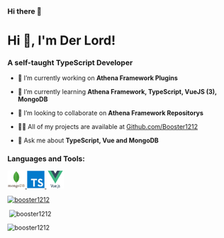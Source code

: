 ### Hi there 👋
<h1 align="left">Hi 👋, I'm Der Lord!</h1>
<h3 align="left">A self-taught TypeScript Developer</h3>

- 🔭 I’m currently working on **Athena Framework Plugins**

- 🌱 I’m currently learning **Athena Framework, TypeScript, VueJS (3), MongoDB**

- 👯 I’m looking to collaborate on **Athena Framework Repositorys**

- 👨‍💻 All of my projects are available at [Github.com/Booster1212](Github.com/Booster1212)

- 💬 Ask me about **TypeScript, Vue and MongoDB**


<h3 align="left">Languages and Tools:</h3>

<p align="left"> <a href="https://www.mongodb.com/" target="_blank" rel="noreferrer"> <img src="https://raw.githubusercontent.com/devicons/devicon/master/icons/mongodb/mongodb-original-wordmark.svg" alt="mongodb" width="40" height="40"/> </a> <a href="https://www.typescriptlang.org/" target="_blank" rel="noreferrer"> <img src="https://raw.githubusercontent.com/devicons/devicon/master/icons/typescript/typescript-original.svg" alt="typescript" width="40" height="40"/> </a> <a href="https://vuejs.org/" target="_blank" rel="noreferrer"> <img src="https://raw.githubusercontent.com/devicons/devicon/master/icons/vuejs/vuejs-original-wordmark.svg" alt="vuejs" width="40" height="40"/> </a> </p>

<p align="left"> <a href="https://github.com/ryo-ma/github-profile-trophy"><img src="https://github-profile-trophy.vercel.app/?username=booster1212" alt="booster1212" /></a> </p>

<p>&nbsp;<img align="center" src="https://github-readme-stats.vercel.app/api?username=booster1212&show_icons=true&locale=en" alt="booster1212" /></p>

<p><img align="left" src="https://github-readme-stats.vercel.app/api/top-langs?username=booster1212&show_icons=true&locale=en&layout=compact" alt="booster1212" /></p>
